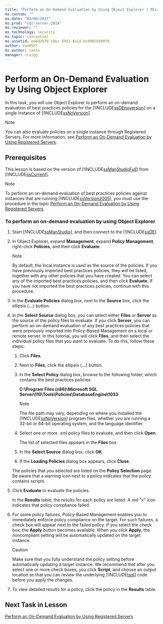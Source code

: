 ```yaml
---
title: "Perform an On-Demand Evaluation by Using Object Explorer | Microsoft Docs"
ms.custom: ""
ms.date: "03/06/2017"
ms.prod: "sql-server-2014"
ms.reviewer: ""
ms.technology: security
ms.topic: conceptual
ms.assetid: ee6d3b79-18bc-49d3-8a1d-0c0905b990f0
author: VanMSFT
ms.author: vanto
manager: craigg
---
```

# Perform an On-Demand Evaluation by Using Object Explorer
  In this task, you will use Object Explorer to perform an on-demand evaluation of best practices policies for the [!INCLUDE[ssDEnoversion](../includes/ssdenoversion-md.md)] on a single instance of [!INCLUDE[ssNoVersion](../includes/ssnoversion-md.md)].  
  
> [!NOTE]  
>  You can also evaluate policies on a single instance through Registered Servers. For more information, see [Perform an On-Demand Evaluation by Using Registered Servers](../../2014/tutorials/perform-an-on-demand-evaluation-by-using-registered-servers.md).  
  
## Prerequisites  
 This lesson is based on the version of [!INCLUDE[ssManStudioFull](../includes/ssmanstudiofull-md.md)] from [!INCLUDE[ssCurrent](../includes/sscurrent-md.md)].  
  
> [!NOTE]  
>  To perform an on-demand evaluation of best practices policies against instances that are running [!INCLUDE[ssVersion2005](../includes/ssversion2005-md.md)], you must use the procedure in the topic [Perform an On-Demand Evaluation by Using Registered Servers](../../2014/tutorials/perform-an-on-demand-evaluation-by-using-registered-servers.md).  
  
### To perform an on-demand evaluation by using Object Explorer  
  
1.  Start [!INCLUDE[ssManStudio](../includes/ssmanstudio-md.md)], and then connect to the [!INCLUDE[ssDE](../includes/ssde-md.md)].  
  
2.  In Object Explorer, expand **Management**, expand **Policy Management**, right-click **Policies**, and then click **Evaluate**.  
  
    > [!NOTE]  
    >  By default, the local instance is used as the source of the policies. If you have previously imported best practices policies, they will be listed, together with any other policies that you have created. You can select any of the imported best practices policies, and then click **Evaluate**. If you have not imported the best practices policies, continue with this procedure.  
  
3.  In the **Evaluate Policies** dialog box, next to the **Source** box, click the ellipsis (**...**) button.  
  
4.  In the **Select Source** dialog box, you can select either **Files** or **Server** as the source of the policy files to evaluate. If you click **Server**, you can perform an on-demand evaluation of any best practices policies that were previously imported into Policy-Based Management on a local or remote server. In this tutorial, you will click **Files**, and then select the individual policy files that you want to evaluate. To do this, follow these steps:  
  
    1.  Click **Files**.  
  
    2.  Next to **Files**, click the ellipsis (**...**) button.  
  
    3.  In the **Select Policy** dialog box, browse to the following folder, which contains the best practices policies:  
  
         **C:\Program Files (x86)\Microsoft SQL Server\110\Tools\Policies\DatabaseEngine\1033**  
  
        > [!NOTE]  
        >  The file path may vary, depending on where you installed the [!INCLUDE[ssNoVersion](../includes/ssnoversion-md.md)] program files, whether you are running a 32-bit or 64-bit operating system, and the language identifier.  
  
    4.  Select one or more .xml policy files to evaluate, and then click **Open**.  
  
         The list of selected files appears in the **Files** box.  
  
    5.  In the **Select Source** dialog box, click **OK**.  
  
    6.  If the **Loading Policies** dialog box appears, click **Close**.  
  
     The policies that you selected are listed on the **Policy Selection** page. Be aware that a warning icon next to a policy indicates that the policy contains scripts.  
  
5.  Click **Evaluate** to evaluate the policies.  
  
     In the **Results** table, the results for each policy are listed. A red "x" icon indicates that policy compliance failed.  
  
6.  For some policy failures, Policy-Based Management enables you to immediately enforce policy compliance on the target. For such failures, a check box will appear next to the failed policy. If you select the check box, the **Apply** button becomes available. When you click **Apply**, the noncompliant setting will be automatically updated on the target instance.  
  
    > [!CAUTION]  
    >  Make sure that you fully understand the policy setting before automatically updating a target instance. We recommend that after you select one or more check boxes, you click **Script**, and choose an output location so that you can review the underlying [!INCLUDE[tsql](../includes/tsql-md.md)] code before you apply the changes.  
  
7.  To view detailed results for a policy, click the policy in the **Results** table.  
  
## Next Task in Lesson  
 [Perform an On-Demand Evaluation by Using Registered Servers](../../2014/tutorials/perform-an-on-demand-evaluation-by-using-registered-servers.md)  
  
  
